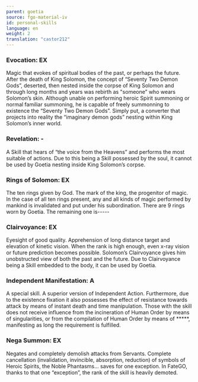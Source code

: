 ```yaml
---
parent: goetia
source: fgo-material-iv
id: personal-skills
language: en
weight: 2
translation: "castor212"
---
```


### Evocation: EX

Magic that evokes of spiritual bodies of the past, or perhaps the future.
After the death of King Solomon, the concept of “Seventy Two Demon Gods”, deserted, then nested inside the corpse of King Solomon and through long months and years was rebirth as "someone” who wears Solomon’s skin.
Although unable on performing heroic Spirit summoning or normal familiar summoning, he is capable of freely summonning to existence the “Seventy Two Demon Gods”.
Simply put, a converter that projects into reality the “imaginary demon gods” nesting within King Solomon’s inner world.

###  Revelation: -

A Skill that hears of “the voice from the Heavens” and performs the most suitable of actions.
Due to this being a Skill possessed by the soul, it cannot be used by Goetia nesting inside King Solomon’s corpse.

### Rings of Solomon: EX

The ten rings given by God. The mark of the king, the progenitor of magic.
In the case of all ten rings present, any and all kinds of magic performed by mankind is invalidated and put under his subordination.
There are 9 rings worn by Goetia. The remaining one is-----

### Clairvoyance: EX

Eyesight of good quality. Apprehension of long distance target and elevation of kinetic vision. When the rank is high enough, even x-ray vision or future prediction becomes possible.
Solomon’s Clairvoyance gives him unobstructed view of both the past and the future. Due to Clairvoyance being a Skill embedded to the body, it can be used by Goetia.

### Independent Manifestation: A

A special skill. A superior version of Independent Action.
Furthermore, due to the existence fixation it also possesses the effect of resistance towards attack by means of instant death and time manipulation.
Those with the skill does not receive influence from the incineration of Human Order by means of singularities, or from the compilation of Human Order by means of *****, manifesting as long the requirement is fulfilled.

### Nega Summon: EX

Negates and completely demolish attacks from Servants.
Complete cancellation (invalidation, invincible, absorption, reduction) of symbols of Heroic Spirits, the Noble Phantasms… saves for one exception.
In FateGO, thanks to that one “exception”, the rank of the skill is heavily demoted.
